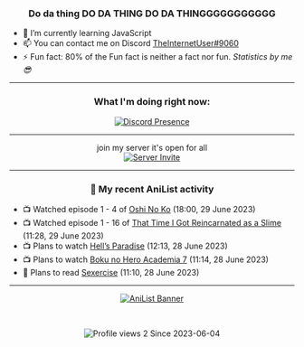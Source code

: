 <div align="center">

### Do da thing DO DA THING DO DA THINGGGGGGGGGGG
</div>

- 🌱 I’m currently learning JavaScript
- 📫 You can contact me on Discord [TheInternetUser#9060](https://discord.com/users/534117072796385300)
- ⚡ Fun fact: 80% of the Fun fact is neither a fact nor fun. _Statistics by me 😎_
<hr>

<div align="center">

### What I'm doing right now:
[![Discord Presence](https://lanyard.cnrad.dev/api/534117072796385300)](https://discord.com/users/534117072796385300)
<hr>

join my server it's open for all <br>
[![Server Invite](https://invidget.switchblade.xyz/bfYgVHxrSs)](https://discord.gg/bfYgVHxrSs)

<hr>
  
### 🌸 My recent AniList activity

</div>

<!-- ANILIST_ACTIVITY:start -->

-   📺 Watched episode 1 - 4 of [Oshi No Ko](https://anilist.co/anime/150672) (18:00, 29 June 2023)
-   📺 Watched episode 1 - 16 of [That Time I Got Reincarnated as a Slime](https://anilist.co/anime/101280) (11:28, 29 June 2023)
-   📺 Plans to watch [Hell’s Paradise](https://anilist.co/anime/128893) (12:13, 28 June 2023)
-   📺 Plans to watch [Boku no Hero Academia 7](https://anilist.co/anime/163139) (11:14, 28 June 2023)
-   📖 Plans to read [Sexercise](https://anilist.co/manga/116774) (11:10, 28 June 2023)

<!-- ANILIST_ACTIVITY:end -->
<hr>

<div align="center">

[![AniList Banner](https://img.anili.st/User/929966)](https://anilist.co/user/TheInternetUser)

<!-- ![Profile views](https://gpvc.arturio.dev/TheInternetUse7) Since 2023-01-09 -->
<br>

![Profile views 2](https://eng8ov7sekpf7ov.m.pipedream.net) Since 2023-06-04

</div>
